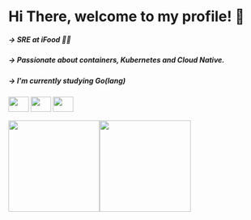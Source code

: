# Hi There, welcome to my profile! 👋

 ##### -> SRE at iFood 🍔🍟
 ##### -> Passionate about containers, Kubernetes and Cloud Native.
 ##### -> I'm currently studying Go(lang)

   [<img height="30" width="40" src="https://cdn.jsdelivr.net/gh/devicons/devicon/icons/linkedin/linkedin-original.svg">](https://www.linkedin.com/in/diegosant123/)
   [<img height="30" width="40" src="https://cdn.jsdelivr.net/gh/devicons/devicon/icons/twitter/twitter-original.svg">](https://twitter.com/iamdinegro)
   [<img height="30" width="40" src="https://cdn.jsdelivr.net/gh/devicons/devicon/icons/facebook/facebook-original.svg">](https://www.facebook.com/profile.php?id=100024175417273)

   <img height="180em" src="https://github-readme-stats.vercel.app/api?username=iamdinegro"/><img height="180em" src="https://github-readme-stats.vercel.app/api/top-langs/?username=iamdinegro"/>


